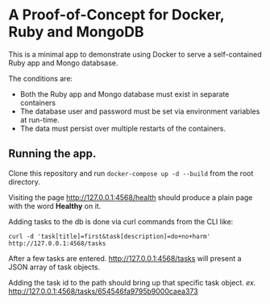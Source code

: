 # A Proof-of-Concept for Docker, Ruby and MongoDB

This is a minimal app to demonstrate using Docker to serve a self-contained Ruby app and Mongo databsase.

The conditions are:

- Both the Ruby app and Mongo database must exist in separate containers
- The database user and password must be set via environment variables at run-time.
- The data must persist over multiple restarts of the containers.

## Running the app.

Clone this repository and run `docker-compose up -d --build` from the root directory.

Visiting the page http://127.0.0.1:4568/health should produce a plain page with the word **Healthy** on it.

Adding tasks to the db is done via curl commands from the CLI like:

```
curl -d 'task[title]=first&task[description]=do+no+harm' http://127.0.0.1:4568/tasks
```

After a few tasks are entered. http://127.0.0.1:4568/tasks will present a JSON array of task objects.

Adding the task id to the path should bring up that specific task object. _ex._ http://127.0.0.1:4568/tasks/654546fa9795b9000caea373
